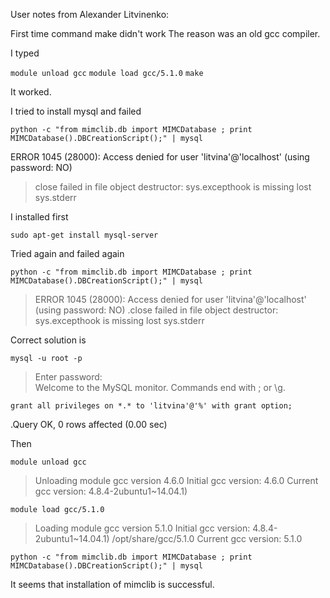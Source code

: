User notes from Alexander Litvinenko:

First time command make didn't work The reason was an old gcc compiler. 

I typed

`module unload gcc`
`module load gcc/5.1.0`
`make`

It worked.

I tried to install mysql and failed

`python -c "from mimclib.db import MIMCDatabase ; print MIMCDatabase().DBCreationScript();" | mysql`

ERROR 1045 (28000): Access denied for user 'litvina'@'localhost' (using password: NO)

>close failed in file object destructor: 
>sys.excepthook is missing 
>lost sys.stderr 

I installed first

`sudo apt-get install mysql-server`

Tried again and failed again

`python -c "from mimclib.db import MIMCDatabase ; print MIMCDatabase().DBCreationScript();" | mysql`

>ERROR 1045 (28000): Access denied for user 'litvina'@'localhost' (using password: NO) 
.close failed in file object destructor: 
>sys.excepthook is missing 
>lost sys.stderr 

Correct solution is

`mysql -u root -p`

>Enter password: <br />
>Welcome to the MySQL monitor.  Commands end with ; or \g.


`grant all privileges on *.* to 'litvina'@'%' with grant option;`

.Query OK, 0 rows affected (0.00 sec)



Then

`module unload gcc`

>Unloading module gcc version 4.6.0
>Initial gcc version: 4.6.0
>Current gcc version: 4.8.4-2ubuntu1~14.04.1)

`module load gcc/5.1.0`

>Loading module gcc version 5.1.0
>Initial gcc version: 4.8.4-2ubuntu1~14.04.1)
>/opt/share/gcc/5.1.0
>Current gcc version: 5.1.0

`python -c "from mimclib.db import MIMCDatabase ; print MIMCDatabase().DBCreationScript();" | mysql`

It seems that installation of mimclib is successful.

